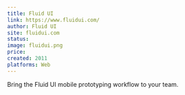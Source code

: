 ```yaml
---
title: Fluid UI
link: https://www.fluidui.com/
author: Fluid UI
site: fluidui.com
status: 
image: fluidui.png
price: 
created: 2011
platforms: Web
---
```


Bring the Fluid UI mobile prototyping workflow to your team.
